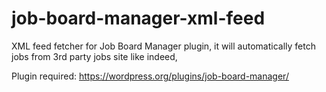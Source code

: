 # job-board-manager-xml-feed

XML feed fetcher for Job Board Manager plugin, it will automatically fetch jobs from 3rd party jobs site like indeed, 

Plugin required: https://wordpress.org/plugins/job-board-manager/